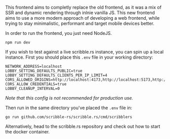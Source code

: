 This frontend aims to completly replace the old frontend, as it was a mix
of SSR and dynamic rendering through inlnie vanilla JS. This new frontend
aims to use a more modern approach of developing a web frontend, while trying
to stay minimalistic, performant and target mobile devices better.

In order to run the frontend, you just need NodeJS.

```shell
npm run dev
```

If you wish to test against a live scribble.rs instance, you can spin up a local
instance. First you should place this `.env` file in your working directory:

```dotenv
NETWORK_ADDRESS=localhost
LOBBY_SETTING_DEFAULTS_PUBLIC=true
LOBBY_SETTING_DEFAULTS_CLIENTS_PER_IP_LIMIT=4
CORS_ALLOWED_ORIGINS=http://localhost:4173,http://localhost:5173,http://localhost:8080
CORS_ALLOW_CREDENTIALS=true
LOBBY_CLEANUP_INTERVAL=0
```

*Note that this config is not recommended for production use.*

Then run in the same directory you've placed the `.env` file in:

```shell
go run github.com/scribble-rs/scribble.rs/cmd/scribblers
```

Alternatively, head to the scribble.rs repository and check out how to start
the docker container.
